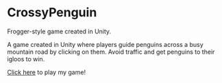 # CrossyPenguin
Frogger-style game created in Unity.

A game created in Unity where players guide penguins across a busy mountain road by clicking on them.
Avoid traffic and get penguins to their igloos to win.

[Click here](https://rutlem2.github.io/CrossyPenguin/) to play my game!

